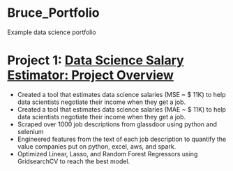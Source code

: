 # Bruce_Portfolio
Example data science portfolio

# Project 1: [Data Science Salary Estimator: Project Overview](https://github.com/PlayingNumbers/ds_salary_proj) 
 * Created a tool that estimates data science salaries (MSE ~ $ 11K) to help data scientists negotiate their income when they get a job.
 * Created a tool that estimates data science salaries (MAE ~ $ 11K) to help data scientists negotiate their income when they get a job.
 * Scraped over 1000 job descriptions from glassdoor using python and selenium
 * Engineered features from the text of each job description to quantify the value companies put on python, excel, aws, and spark. 
 * Optimized Linear, Lasso, and Random Forest Regressors using GridsearchCV to reach the best model.
 
 
